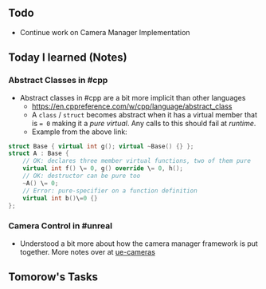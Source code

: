 ## Todo

* Continue work on Camera Manager Implementation

## Today I learned (Notes)

### Abstract Classes in  #cpp

* Abstract classes in #cpp are a bit more implicit than other languages 
  * https://en.cppreference.com/w/cpp/language/abstract_class
  * A `class` / `struct` becomes abstract when it has a virtual member that is `= 0` making it a *pure virtual*. Any calls to this should fail at *runtime*. 
  * Example from the above link:

````c++
struct Base { virtual int g(); virtual ~Base() {} };
struct A : Base {
    // OK: declares three member virtual functions, two of them pure
    virtual int f() \= 0, g() override \= 0, h();
    // OK: destructor can be pure too
    ~A() \= 0;
    // Error: pure-specifier on a function definition
    virtual int b()\=0 {}
};
````

### Camera Control in #unreal

* Understood a bit more about how the camera manager framework is put together. More notes over at [ue-cameras](../knowledge/unreal/ue-cameras.md)

## Tomorow's Tasks
